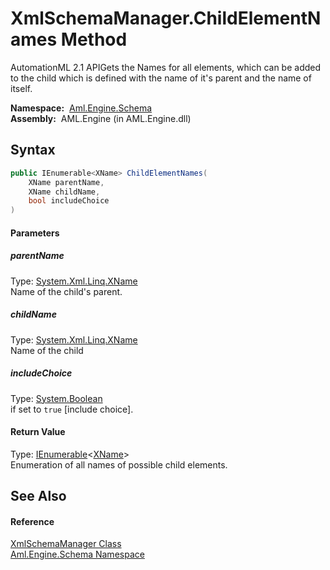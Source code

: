 XmlSchemaManager.ChildElementNames Method
=========================================
AutomationML 2.1 APIGets the Names for all elements, which can be added to the child which is defined with the name of it's parent and the name of itself.

  **Namespace:**  [Aml.Engine.Schema][1]  
  **Assembly:**  AML.Engine (in AML.Engine.dll)

Syntax
------

```csharp
public IEnumerable<XName> ChildElementNames(
	XName parentName,
	XName childName,
	bool includeChoice
)
```

#### Parameters

##### *parentName*
Type: [System.Xml.Linq.XName][2]  
Name of the child's parent.

##### *childName*
Type: [System.Xml.Linq.XName][2]  
Name of the child

##### *includeChoice*
Type: [System.Boolean][3]  
if set to `true` [include choice].

#### Return Value
Type: [IEnumerable][4]&lt;[XName][2]>  
Enumeration of all names of possible child elements.

See Also
--------

#### Reference
[XmlSchemaManager Class][5]  
[Aml.Engine.Schema Namespace][1]  

[1]: ../README.md
[2]: https://docs.microsoft.com/dotnet/api/system.xml.linq.xname
[3]: https://docs.microsoft.com/dotnet/api/system.boolean
[4]: https://docs.microsoft.com/dotnet/api/system.collections.generic.ienumerable-1
[5]: README.md
[6]: https://www.automationml.org
[7]: ../../icons/logoShade.png